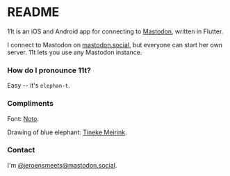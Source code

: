 # README #

11t is an iOS and Android app for connecting to [Mastodon](https://github.com/tootsuite/mastodon), written in Flutter.

I connect to Mastodon on [mastodon.social](https://mastodon.social/), but everyone can start her own server. 11t lets you use any Mastodon instance.

### How do I pronounce 11t? ###

Easy -- it's `elephan-t`.

### Compliments ###

Font: [Noto](https://www.google.com/get/noto/).

Drawing of blue elephant: [Tineke Meirink](https://www.tinekemeirink.nl/).

### Contact ###

I'm [@jeroensmeets@mastodon.social](https://mastodon.social/@jeroensmeets).
